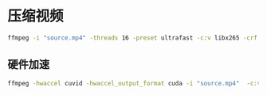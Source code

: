 <!--
 * @Description: 
 * @Version: 1.0
 * @Author: dmjcb
 * @Email: 
 * @Date: 2024-08-08 14:08:04
 * @LastEditors: dmjcb
 * @LastEditTime: 2024-08-08 14:08:38
-->
# 压缩视频

```sh
ffmpeg -i "source.mp4" -threads 16 -preset ultrafast -c:v libx265 -crf 28 "target.mp4"
```

## 硬件加速

```sh
ffmpeg -hwaccel cuvid -hwaccel_output_format cuda -i "source.mp4"  -c:v hevc_nvenc -map_metadata 0 -preset slow -cq 33 "target.mp4"
```
